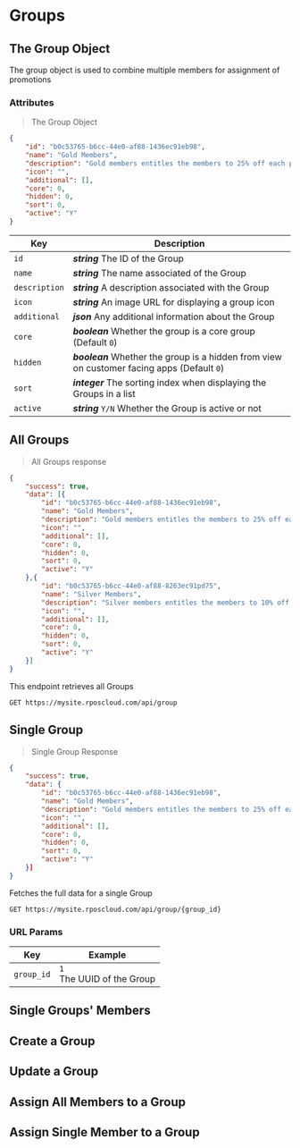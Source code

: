 # Groups

## The Group Object

The group object is used to combine multiple members for assignment of promotions

### Attributes

> The Group Object

```json
{
	"id": "b0c53765-b6cc-44e0-af88-1436ec91eb98",
	"name": "Gold Members",
	"description": "Gold members entitles the members to 25% off each purchase",
	"icon": "",
	"additional": [],
	"core": 0,
	"hidden": 0,
	"sort": 0,
	"active": "Y"
}
```

Key | Description 
-------------- | --------------
`id` | ***string*** The ID of the Group
`name` | ***string*** The name associated of the Group
`description` | ***string*** A description associated with the Group
`icon` | ***string*** An image URL for displaying a group icon
`additional` | ***json*** Any additional information about the Group
`core` | ***boolean*** Whether the group is a core group (Default `0`)
`hidden` | ***boolean*** Whether the group is a hidden from view on customer facing apps (Default `0`)
`sort` | ***integer*** The sorting index when displaying the Groups in a list
`active` | ***string*** <code>Y/N</code> Whether the Group is active or not

## All Groups

> All Groups response

```json
{
    "success": true,
    "data": [{
		"id": "b0c53765-b6cc-44e0-af88-1436ec91eb98",
		"name": "Gold Members",
		"description": "Gold members entitles the members to 25% off each purchase",
		"icon": "",
		"additional": [],
		"core": 0,
		"hidden": 0,
		"sort": 0,
		"active": "Y"
	},{
		"id": "b0c53765-b6cc-44e0-af88-8263ec91pd75",
		"name": "Silver Members",
		"description": "Silver members entitles the members to 10% off each purchase",
		"icon": "",
		"additional": [],
		"core": 0,
		"hidden": 0,
		"sort": 0,
		"active": "Y"
	}]
}
```

This endpoint retrieves all Groups

`GET https://mysite.rposcloud.com/api/group`

## Single Group

> Single Group Response

```json
{
    "success": true,
    "data": {
		"id": "b0c53765-b6cc-44e0-af88-1436ec91eb98",
		"name": "Gold Members",
		"description": "Gold members entitles the members to 25% off each purchase",
		"icon": "",
		"additional": [],
		"core": 0,
		"hidden": 0,
		"sort": 0,
		"active": "Y"
	}]
}
```

Fetches the full data for a single Group

`GET https://mysite.rposcloud.com/api/group/{group_id}`

### URL Params

Key | Example 
-------------- | --------------
`group_id` | `1` <br>The UUID of the Group

## Single Groups' Members

## Create a Group

## Update a Group

## Assign All Members to a Group

## Assign Single Member to a Group